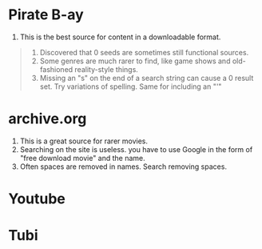 # Pirate B-ay
1. This is the best source for content in a downloadable format.
> 1. Discovered that 0 seeds are sometimes still functional sources.
> 2. Some genres are much rarer to find, like game shows and old-fashioned reality-style things.
> 3. Missing an "s" on the end of a search string can cause a 0 result set. Try variations of spelling. Same for including an "'"
# archive.org
1. This is a great source for rarer movies. 
2. Searching on the site is useless. you have to use Google in the form of "free download movie" and the name.
3. Often spaces are removed in names. Search removing spaces.
# Youtube
# Tubi
